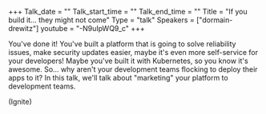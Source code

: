 +++
Talk_date = ""
Talk_start_time = ""
Talk_end_time = ""
Title = "If you build it... they might not come"
Type = "talk"
Speakers = ["dormain-drewitz"]
youtube = "-N9uIpWQ9_c"
+++

You've done it! You've built a platform that is going to solve reliability issues, make security updates easier, maybe it's even more self-service for your developers! Maybe you've built it with Kubernetes, so you know it's awesome. So... why aren't your development teams flocking to deploy their apps to it? In this talk, we'll talk about "marketing" your platform to development teams.

(Ignite)

